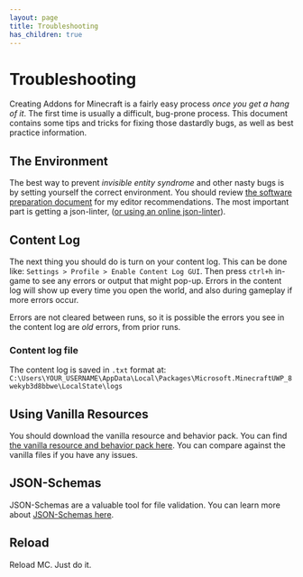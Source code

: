```yaml
---
layout: page
title: Troubleshooting
has_children: true
---
```


# Troubleshooting



Creating Addons for Minecraft is a fairly easy process *once you get a hang of it*. The first time is usually a difficult, bug-prone process. This document contains some tips and tricks for fixing those dastardly bugs, as well as best practice information.

## The Environment

The best way to prevent *invisible entity syndrome* and other nasty bugs is by setting yourself the correct environment. You should review [the software preparation document](/knowledge/software-preparation) for my editor recommendations. The most important part is getting a json-linter, ([or using an online json-linter](https://jsonlint.com/)).

## Content Log

The next thing you should do is turn on your content log. This can be done like: `Settings > Profile > Enable Content Log GUI`. Then press `ctrl+h` in-game to see any errors or output that might pop-up. Errors in the content log will show up every time you open the world, and also during gameplay if more errors occur.

<Panel type="info">Errors are not cleared between runs, so it is possible the errors you see in the content log are <i>old</i> errors, from prior runs.</Panel>

### Content log file

The content log is saved in `.txt` format at: `C:\Users\YOUR_USERNAME\AppData\Local\Packages\Microsoft.MinecraftUWP_8wekyb3d8bbwe\LocalState\logs`

## Using Vanilla Resources

You should download the vanilla resource and behavior pack. You can find [the vanilla resource and behavior pack here](https://www.minecraft.net/en-us/addons/). You can compare against the vanilla files if you have any issues.

## JSON-Schemas

JSON-Schemas are a valuable tool for file validation. You can learn more about [JSON-Schemas here](/knowledge/using-schemas).

## Reload

Reload MC. Just do it.
